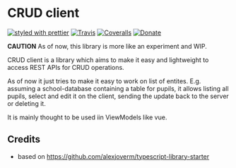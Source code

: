 # CRUD client

[![styled with prettier](https://img.shields.io/badge/styled_with-prettier-ff69b4.svg)](https://github.com/prettier/prettier)
[![Travis](https://img.shields.io/travis/com/lmeysel/crud-client)](https://travis-ci.com/lmeysel/crud-client)
[![Coveralls](https://img.shields.io/coveralls/lmeysel/crud-client.svg)](https://coveralls.io/github/lmeysel/crud-client)
[![Donate](https://img.shields.io/badge/donate-paypal-blue.svg)](https://paypal.me/lmeysel)

**CAUTION** As of now, this library is more like an experiment and WIP.

CRUD client is a library which aims to make it easy and lightweight to access REST APIs for CRUD operations.

As of now it just tries to make it easy to work on list of entites. E.g. assuming a school-database containing a table for pupils, it allows listing all pupils, select and edit it on the client, sending the update back to the server or deleting it.

It is mainly thought to be used iin ViewModels like vue.

## Credits

* based on https://github.com/alexjoverm/typescript-library-starter